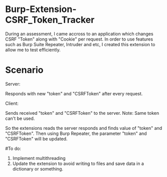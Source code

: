 # Burp-Extension-CSRF_Token_Tracker

During an assessment, I came accross to an application which changes CSRF "Token" along with "Cookie" per request. In order to use features such as Burp Suite Repeater, Intruder and etc, I created this extension to allow me to test efficiently. 

# Scenario
Server:

Responds with new "token" and "CSRFToken" after every request.

Client:

Sends received "token" and "CSRFToken" to the server. Note: Same token can't be used.



So the extensions reads the server responds and finds value of "token" and "CSRFToken". Then using Burp Repeater, the parameter "token" and "CSRFToken" will be updated. 


#To do:
1. Implement multithreading
2. Update the extension to avoid writing to files and save data in a dictionary or something.
